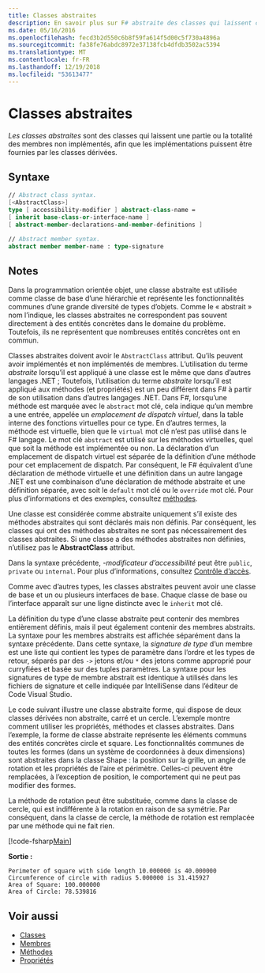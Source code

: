 ```yaml
---
title: Classes abstraites
description: En savoir plus sur F# abstraite des classes qui laissent certains ou tous les membres non implémentés et représentent les fonctionnalités communes d’une grande diversité de types d’objets.
ms.date: 05/16/2016
ms.openlocfilehash: fecd3b2d550c6b8f59fa614f5d00c5f730a4896a
ms.sourcegitcommit: fa38fe76abdc8972e37138fcb4dfdb3502ac5394
ms.translationtype: MT
ms.contentlocale: fr-FR
ms.lasthandoff: 12/19/2018
ms.locfileid: "53613477"
---
```

# <a name="abstract-classes"></a>Classes abstraites

*Les classes abstraites* sont des classes qui laissent une partie ou la totalité des membres non implémentés, afin que les implémentations puissent être fournies par les classes dérivées.

## <a name="syntax"></a>Syntaxe

```fsharp
// Abstract class syntax.
[<AbstractClass>]
type [ accessibility-modifier ] abstract-class-name =
[ inherit base-class-or-interface-name ]
[ abstract-member-declarations-and-member-definitions ]

// Abstract member syntax.
abstract member member-name : type-signature
```

## <a name="remarks"></a>Notes

Dans la programmation orientée objet, une classe abstraite est utilisée comme classe de base d’une hiérarchie et représente les fonctionnalités communes d’une grande diversité de types d’objets. Comme le « abstrait » nom l’indique, les classes abstraites ne correspondent pas souvent directement à des entités concrètes dans le domaine du problème. Toutefois, ils ne représentent que nombreuses entités concrètes ont en commun.

Classes abstraites doivent avoir le `AbstractClass` attribut. Qu’ils peuvent avoir implémentés et non implémentés de membres. L’utilisation du terme *abstraite* lorsqu’il est appliqué à une classe est le même que dans d’autres langages .NET ; Toutefois, l’utilisation du terme *abstraite* lorsqu’il est appliqué aux méthodes (et propriétés) est un peu différent dans F# à partir de son utilisation dans d’autres langages .NET. Dans F#, lorsqu’une méthode est marquée avec le `abstract` mot clé, cela indique qu’un membre a une entrée, appelée un *emplacement de dispatch virtuel*, dans la table interne des fonctions virtuelles pour ce type. En d’autres termes, la méthode est virtuelle, bien que le `virtual` mot clé n’est pas utilisé dans le F# langage. Le mot clé `abstract` est utilisé sur les méthodes virtuelles, quel que soit la méthode est implémentée ou non. La déclaration d’un emplacement de dispatch virtuel est séparée de la définition d’une méthode pour cet emplacement de dispatch. Par conséquent, le F# équivalent d’une déclaration de méthode virtuelle et une définition dans un autre langage .NET est une combinaison d’une déclaration de méthode abstraite et une définition séparée, avec soit le `default` mot clé ou le `override` mot clé. Pour plus d’informations et des exemples, consultez [méthodes](members/methods.md).

Une classe est considérée comme abstraite uniquement s’il existe des méthodes abstraites qui sont déclarés mais non définis. Par conséquent, les classes qui ont des méthodes abstraites ne sont pas nécessairement des classes abstraites. Si une classe a des méthodes abstraites non définies, n’utilisez pas le **AbstractClass** attribut.

Dans la syntaxe précédente, *-modificateur d’accessibilité* peut être `public`, `private` ou `internal`. Pour plus d’informations, consultez [Contrôle d’accès](access-control.md).

Comme avec d’autres types, les classes abstraites peuvent avoir une classe de base et un ou plusieurs interfaces de base. Chaque classe de base ou l’interface apparaît sur une ligne distincte avec le `inherit` mot clé.

La définition du type d’une classe abstraite peut contenir des membres entièrement définis, mais il peut également contenir des membres abstraits. La syntaxe pour les membres abstraits est affichée séparément dans la syntaxe précédente. Dans cette syntaxe, la *signature de type* d’un membre est une liste qui contient les types de paramètre dans l’ordre et les types de retour, séparés par des `->` jetons et/ou `*` des jetons comme approprié pour curryfiées et basée sur des tuples paramètres. La syntaxe pour les signatures de type de membre abstrait est identique à utilisés dans les fichiers de signature et celle indiquée par IntelliSense dans l’éditeur de Code Visual Studio.

Le code suivant illustre une classe abstraite forme, qui dispose de deux classes dérivées non abstraite, carré et un cercle. L’exemple montre comment utiliser les propriétés, méthodes et classes abstraites. Dans l’exemple, la forme de classe abstraite représente les éléments communs des entités concrètes circle et square. Les fonctionnalités communes de toutes les formes (dans un système de coordonnées à deux dimensions) sont abstraites dans la classe Shape : la position sur la grille, un angle de rotation et les propriétés de l’aire et périmètre. Celles-ci peuvent être remplacées, à l’exception de position, le comportement qui ne peut pas modifier des formes.

La méthode de rotation peut être substituée, comme dans la classe de cercle, qui est indifférente à la rotation en raison de sa symétrie. Par conséquent, dans la classe de cercle, la méthode de rotation est remplacée par une méthode qui ne fait rien.

[!code-fsharp[Main](../../../samples/snippets/fsharp/lang-ref-1/snippet2901.fs)]

**Sortie :**

```
Perimeter of square with side length 10.000000 is 40.000000
Circumference of circle with radius 5.000000 is 31.415927
Area of Square: 100.000000
Area of Circle: 78.539816
```

## <a name="see-also"></a>Voir aussi

- [Classes](classes.md)
- [Membres](members/index.md)
- [Méthodes](members/methods.md)
- [Propriétés](members/Properties.md)